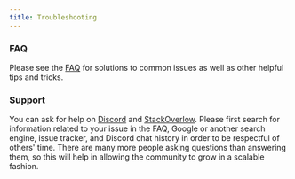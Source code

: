 ```yaml
---
title: Troubleshooting
---
```


### FAQ

Please see the [FAQ](/faq) for solutions to common issues as well as other helpful tips and tricks.


### Support

You can ask for help on [Discord](https://svelte.dev/chat) and [StackOverlow](https://stackoverflow.com/questions/tagged/svelte). Please first search for information related to your issue in the FAQ, Google or another search engine, issue tracker, and Discord chat history in order to be respectful of others' time. There are many more people asking questions than answering them, so this will help in allowing the community to grow in a scalable fashion.

